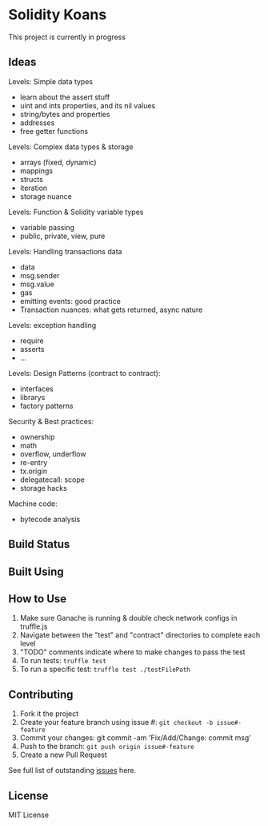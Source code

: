 # Solidity Koans
This project is currently in progress

## Ideas

Levels: Simple data types
- learn about the assert stuff
- uint and ints properties, and its nil values
- string/bytes and properties
- addresses
- free getter functions

Levels: Complex data types & storage
- arrays (fixed, dynamic)
- mappings
- structs 
- iteration
- storage nuance

Levels: Function & Solidity variable types
- variable passing
- public, private, view, pure

Levels: Handling transactions data
- data
- msg.sender
- msg.value
- gas
- emitting events: good practice
- Transaction nuances: what gets returned, async nature

Levels: exception handling
- require
- asserts
- ...

Levels: Design Patterns (contract to contract):
- interfaces
- librarys
- factory patterns

Security & Best practices: 
- ownership
- math
- overflow, underflow
- re-entry
- tx.origin
- delegatecall: scope
- storage hacks

Machine code: 
- bytecode analysis

## Build Status

## Built Using

## How to Use
 1. Make sure Ganache is running & double check network configs in truffle.js
 2. Navigate between the "test" and "contract" directories to complete each level
 3. "TODO" comments indicate where to make changes to pass the test
 3. To run tests: `truffle test`
 4. To run a specific test: `truffle test ./testFilePath`

## Contributing

 1. Fork it the project
 2. Create your feature branch using issue #: `git checkout -b issue#-feature`
 3. Commit your changes: git commit -am 'Fix/Add/Change: commit msg'
 4. Push to the branch: `git push origin issue#-feature`
 5. Create a new Pull Request

See full list of outstanding [issues](https://github.com/nczhu/soliditykoans/issues) here.

## License
MIT License
